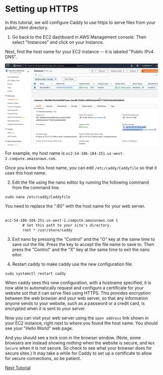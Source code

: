 # Setting up HTTPS 

In this tutorial, we will configure Caddy to use https to serve files from your public_html directory.

1. Go back to the EC2 dashboard in AWS Management console. Then select "Instances" and click on your Instance.

Next, find the host name for your EC2 instance -- it is labeled "Public IPv4 DNS".

![](images/publicdns.png) 

For example, my host name is `ec2-54-186-104-251.us-west-2.compute.amazonaws.com`.

Once you know this host name, you can edit `/etc/caddy/Caddyfile` so that it uses this host name.

2. Edit the file using the nano editor by running the following command from the command line.

```
sudo nano /etc/caddy/Caddyfile
```

You need to replace the ":80" with the host name for your web server.

```

ec2-54-186-104-251.us-west-2.compute.amazonaws.com {
        # Set this path to your site's directory.
        root * /usr/share/caddy
```

3. Exit nano by pressing the "Control" and the "O" key at the same time to save out the file.  Press the <return> key to accept the file name to save to.
Then press the "Control" and the "X" key at the same time to exit the nano eitor.

4. Restart caddy to make caddy use the new configuration file.

```
sudo systemctl restart caddy
```

When caddy sees this new configuration, with a hostname specified, it is now able to automatically request and configure a certificate for your website sot that it can serve files using HTTPS. This provides encryption between the web browser and your web server, so that any information anyone sends to your website, such as a password or a credit card, is encrypted when it is sent to your server.

Now you can visit your web server using the `open address` link shown in your EC2 instance, right next to where you found the host name. You should see your "Hello World" web page.

And you should see a lock icon in the browser window. (Note, some browsers are instead showing _nothing_ when the website is secure, and `Not Secure` when it is not secure. So check to see what your browser does for secure sites.)
It may take a while for Caddy to set up a certificate to allow for secure connections, so be patient.


[Next Tutorial](directories.md)
